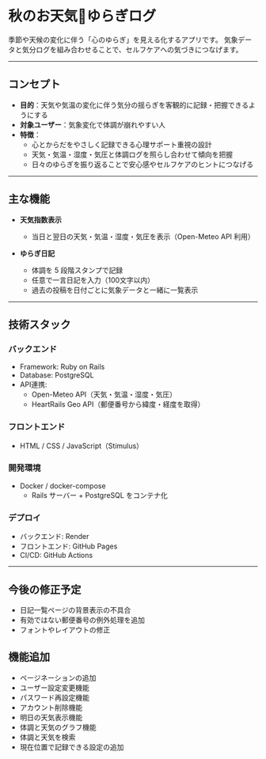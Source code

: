# 秋のお天気🍁ゆらぎログ

季節や天候の変化に伴う「心のゆらぎ」を見える化するアプリです。
気象データと気分ログを組み合わせることで、セルフケアへの気づきにつなげます。

---

## コンセプト

- **目的**：天気や気温の変化に伴う気分の揺らぎを客観的に記録・把握できるようにする
- **対象ユーザー**：気象変化で体調が崩れやすい人
- **特徴**：
  - 心とからだをやさしく記録できる心理サポート重視の設計
  - 天気・気温・湿度・気圧と体調ログを照らし合わせて傾向を把握
  - 日々のゆらぎを振り返ることで安心感やセルフケアのヒントにつなげる

---

## 主な機能

- **天気指数表示**
  - 当日と翌日の天気・気温・湿度・気圧を表示（Open-Meteo API 利用）

- **ゆらぎ日記**
  - 体調を 5 段階スタンプで記録
  - 任意で一言日記を入力（100文字以内）
  - 過去の投稿を日付ごとに気象データと一緒に一覧表示

---

## 技術スタック

### バックエンド
- Framework: Ruby on Rails
- Database: PostgreSQL
- API連携:
  - Open-Meteo API（天気・気温・湿度・気圧）
  - HeartRails Geo API（郵便番号から緯度・経度を取得）

### フロントエンド
- HTML / CSS / JavaScript（Stimulus）

### 開発環境
- Docker / docker-compose
  - Rails サーバー + PostgreSQL をコンテナ化

### デプロイ
- バックエンド: Render
- フロントエンド: GitHub Pages
- CI/CD: GitHub Actions

---

## 今後の修正予定
- 日記一覧ページの背景表示の不具合
- 有効ではない郵便番号の例外処理を追加
- フォントやレイアウトの修正

## 機能追加
- ページネーションの追加
- ユーザー設定変更機能
- パスワード再設定機能
- アカウント削除機能
- 明日の天気表示機能
- 体調と天気のグラフ機能
- 体調と天気を検索
- 現在位置で記録できる設定の追加
